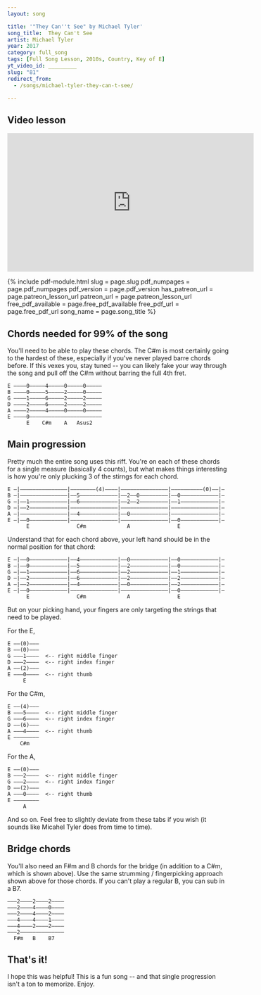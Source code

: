 ```yaml
---
layout: song

title: '"They Can''t See" by Michael Tyler'
song_title:  They Can't See
artist: Michael Tyler
year: 2017
category: full_song
tags: [Full Song Lesson, 2010s, Country, Key of E]
yt_video_id: _________
slug: "81"
redirect_from:
  - /songs/michael-tyler-they-can-t-see/

---
```


## Video lesson

<iframe width="560" height="315" src="https://www.youtube.com/embed/86NqPVMOnK4?showinfo=0" frameborder="0" allowfullscreen></iframe>

{% include pdf-module.html slug = page.slug pdf_numpages = page.pdf_numpages pdf_version = page.pdf_version has_patreon_url = page.patreon_lesson_url patreon_url = page.patreon_lesson_url free_pdf_available = page.free_pdf_available free_pdf_url = page.free_pdf_url song_name = page.song_title %}

## Chords needed for 99% of the song

You'll need to be able to play these chords. The C#m is most certainly going to the hardest of these, especially if you've never played barre chords before. If this vexes you, stay tuned -- you can likely fake your way through the song and pull off the C#m without barring the full 4th fret.

    E ––––0–––––4–––––0–––––0–––––
    B ––––0–––––5–––––2–––––0–––––
    G ––––1–––––6–––––2–––––2–––––
    D ––––2–––––6–––––2–––––2–––––
    A ––––2–––––4–––––0–––––0–––––
    E ––––0–––––––––––––––––––––––
          E    C#m    A   Asus2      

## Main progression

Pretty much the entire song uses this riff. You're on each of these chords for a single measure (basically 4 counts), but what makes things interesting is how you're only plucking 3 of the stirngs for each chord.

    E –|–––––––––––––––|––––––––(4)––––|–––––––––––––––|––––––––––(0)––|–
    B –|–––––––––––––––|––5––––––––––––|––2––0–––––––––|––0––––––––––––|–
    G –|––1––––––––––––|––6––––––––––––|––2––2–––––––––|––1––––––––––––|–
    D –|––2––––––––––––|–––––––––––––––|–––––––––––––––|–––––––––––––––|–
    A –|–––––––––––––––|––4––––––––––––|––0––––––––––––|–––––––––––––––|–
    E –|––0––––––––––––|–––––––––––––––|–––––––––––––––|––0––––––––––––|–
          E               C#m             A               E

Understand that for each chord above, your left hand should be in the normal position for that chord:

    E –|––0––––––––––––|––4––––––––––––|––0––––––––––––|––0––––––––––––|–
    B –|––0––––––––––––|––5––––––––––––|––2––––––––––––|––0––––––––––––|–
    G –|––1––––––––––––|––6––––––––––––|––2––––––––––––|––1––––––––––––|–
    D –|––2––––––––––––|––6––––––––––––|––2––––––––––––|––2––––––––––––|–
    A –|––2––––––––––––|––4––––––––––––|––0––––––––––––|––2––––––––––––|–
    E –|––0––––––––––––|–––––––––––––––|–––––––––––––––|––0––––––––––––|–
          E               C#m             A               E

 But on your picking hand, your fingers are only targeting the strings that need to be played.

 For the E,

    E ––(0)–––
    B ––(0)–––
    G –––1––––  <-- right middle finger   
    D –––2––––  <-- right index finger    
    A ––(2)–––                            
    E –––0––––  <-- right thumb           
         E      

For the C#m,

    E ––(4)–––
    B –––5––––  <-- right middle finger   
    G –––6––––  <-- right index finger    
    D ––(6)–––                            
    A –––4––––  <-- right thumb           
    E ––––––––
        C#m   

For the A,

    E ––(0)–––
    B –––2––––  <-- right middle finger   
    G –––2––––  <-- right index finger    
    D ––(2)–––                            
    A –––0––––  <-- right thumb           
    E ––––––––
         A  

And so on. Feel free to slightly deviate from these tabs if you wish (it sounds like Micahel Tyler does from time to time).

## Bridge chords

You'll also need an F#m and B chords for the bridge (in addition to a C#m, which is shown above). Use the same strumming / fingerpicking approach shown above for those chords. If you can't play a regular B, you can sub in a B7.

    –––2––––2––––2––––
    –––2––––4––––0––––
    –––2––––4––––2––––
    –––4––––4––––1––––
    –––4––––2––––2––––
    –––2––––––––––––––
      F#m   B    B7

## That's it!

I hope this was helpful! This is a fun song -- and that single progression isn't a ton to memorize. Enjoy.
